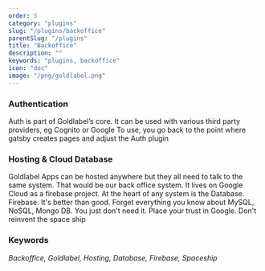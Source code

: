 ```yaml
---
order: 5
category: "plugins"
slug: "/plugins/backoffice"
parentSlug: "/plugins"
title: "Backoffice"
description: ""
keywords: "plugins, backoffice"
icon: "doc"
image: "/png/goldlabel.png"
---
```

### Authentication

Auth is part of Goldlabel’s core. It can be used with various third party providers, eg Cognito or Google
To use, you go back to the point where gatsby creates pages and adjust the Auth plugin 

### Hosting & Cloud Database

Goldlabel Apps can be hosted anywhere but they all need to talk to the same system. That would be our back office system. It lives on Google Cloud as a firebase project. At the heart of any system is the Database. Firebase. It's better than good. Forget everything you know about MySQL, NoSQL, Mongo DB. You just don't need it. Place your trust in Google. Don't reinvent the space ship

### Keywords 

*Backoffice, Goldlabel, Hosting, Database, Firebase, Spaceship*